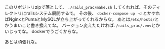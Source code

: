 このリポジトリzipで落として、
`./rails_prac/make.sh`
してくれれば、そのディレクトリにrailsシステム展開するで。
その後、
`docker-compose up -d`
とかすればNginxとPumaとMySQLが立ち上がってくれるからな。
あとは`/etc/hosts/`とかうまいこと書き換えてな。
バージョン変えたたければ`./rails_prac/.env`とかいじってな。
dockerでうごくからな。

あとは頑張れな。
